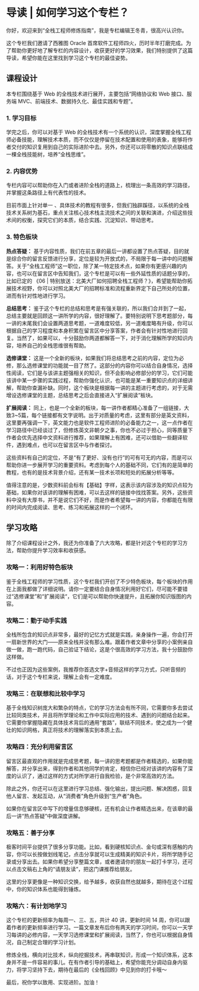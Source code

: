 # 导读 | 如何学习这个专栏？
你好，欢迎来到“全栈工程师修炼指南”，我是专栏编辑王冬青，很高兴认识你。

这个专栏我们邀请了西雅图 Oracle 首席软件工程师四火，历时半年打磨完成。为了帮助你更好地了解专栏的内容设计，收获更好的学习效果，我们特别提供了这篇导读，希望你能在这里找到学习这个专栏的最佳姿势。

## 课程设计

本专栏围绕基于 Web 的全栈技术进行展开，主要包括“网络协议和 Web 接口、服务端 MVC、前端技术、数据持久化、最佳实践和专题”。

### 1\. 学习目标

学完之后，你可以对基于 Web 的全栈技术有一个系统的认识，深度掌握全栈工程师必备技能，理解技术本质，而不仅仅是停留在技术配置和使用的表象，能够将作者交付的知识复用到自己的实际进阶中去。另外，你还可以将零散的知识点联结成一棵全栈技能树，培养“全栈思维”。

### 2\. 内容优势

专栏内容可以帮助你在入门或者进阶全栈的道路上，梳理出一条高效的学习路径，并掌握这条路径上有代表性的技术。

目前市面上针对单一 、具体技术的教程有很多，但我们独辟蹊径，以系统的全栈技术关系树为基石，重点关注核心技术栈主流技术之间的关联和演进，介绍这些技术间的权衡，探究它们的本质，结合实践、沉淀知识、带动思考。

### 3\. 特色板块

**热点答疑：** 基于内容性质，我们在前五章的最后一讲都设置了热点答疑，目的就是综合你的留言反馈进行分享，定位是较为开放式的，不局限于每一讲中的问题解答。关于“全栈工程师”这一职位，除了某一特定技术点，如果你有更感兴趣的内容，也可以在留言区中告知我们，这个专栏是可以有一些外延性质的话题分享的，比如已定的 《06 \| 特别放送：北美大厂如何招聘全栈工程师？》，希望能帮助你拓展技术视野，你可以对照北美大厂的招聘标准和流程重新界定下自己所处的位置，进而有针对性地进行学习。

**总结思考：** 鉴于这个专栏的总结和思考是有强关联的，所以我们合并到了一起，总结主要就是回顾这一讲所学的内容，很好理解了。要特别说明下思考题部分，每一讲的末尾我们会设置两道思考题，一道难度较低，另一道难度略有升级，你可以根据自己的学习程度和本身积累在留言区中分享答案，作者会有针对性地进行回复。当然了，如果可以，十分鼓励你两道都解答一下，对于消化理解所学的知识内容，培养自己的全栈思维很有帮助。

**选修课堂：** 这是一个全新的板块，如果我们将总结思考之前的内容，定位为必修，那么选修课堂的功能就一目了然了。这部分的内容你可以结合自身情况，选择性阅读，它们是与该讲主题强相关的知识，但不会影响必修部分的学习，它们可能该讲中某一步骤的实践过程，帮助你强化认识，也可能是某一重要知识点的详细讲解，帮助你查漏补缺。同时，这个板块是根据每一讲的主题进行考虑的，对于无需增设选修课堂的主题，总结思考之后会直接进入“扩展阅读”板块。

**扩展阅读：** 同上，也是一个全新的板块，每一讲作者都精心准备了一组链接，大致3~5篇，每个链接都有文字说明。出于对质量的考虑，这里有部分是英文资料，这里要再强调一下，英文能力也是软件工程师进阶的必备能力之一，这一点作者在学习路径中已经谈过了，但修炼英文非朝夕之事，你也不必过于担心，同等质量下作者会优先选择中文资料进行推荐，如果理解上有困难，还可以借助一些翻译软件，遇到难点，也可以在留言区中与作者探讨。

这些资料有自己的定位，不是“有了更好、没有也行”的可有可无的内容，而是可以帮助你进一步展开学习的重要资料。考虑到每个人的基础不同，它们有的是简单的教程，也有的是技术背景介绍，还有某一技术长项和短处的拓展分析等等。

值得注意的是，少数资料前会标有【基础】字样，这表示该内容涉及的知识点较为基础，如果你对该讲的理解有困难，可以去这样的链接中找找答案。另外，这些资料中没有大厚书，并不是说它们不好，而是作者希望每一讲的内容，你都能在有限的时间内完成阅读、思考、练习和拓展这样的一个闭环。

## 学习攻略

除了介绍课程设计之外，我还为你准备了六大攻略，都是针对这个专栏的学习方法，帮助你提升学习效率和收获感。

### 攻略一：利用好特色板块

鉴于全栈工程师的学习性质，这个专栏我们开创了不少特色板块，每个板块的作用在上面我都做了详细说明。请你一定要结合自身情况利用好它们，尽可能不要错过“选修课堂”和“扩展阅读“，它们是可以帮助你快速提升，且拓展你知识版图的内容。

### 攻略二：勤于动手实践

全栈所包含的知识点非常多，最好的记忆方式就是实践，亲身操作一遍，你会打开一扇新世界的大门——原来全栈并没有那么难。跟着作者文章中分享的小案例亲自做一做，跑一跑代码，自己验证下结论，这是个很高效的学习方法，我十分鼓励你这样做。

不过也正因为这些案例，我推荐你首选文字+音频这样的学习方式，只听音频的话，对于这个专栏来说，理解上会有一定难度。

### 攻略三：在联想和比较中学习

基于全栈知识树庞大和繁杂的特点，它的学习方法会有所不同，它需要你多去尝试比较同类技术，并且将所学理论和工作中实际应用的技术、遇到的问题结合起来。它需要你掌握隐藏在具体技术背后的通用“套路”，联结不同技术，使之成为一个健壮的知识网格，真正将技术的理解落实到本质上去。

### 攻略四：充分利用留言区

留言区最直观的作用就是完成思考题，每一讲的思考题都是作者精选的，如果你能解答，并分享出来，得到作者和其他同学的肯定，相信你已经对该讲的内容有了深度的认识了，通过这样的方式对所学进行自我检验，是个非常高效的方法。

除此之外，你还可以在这里进行学习总结、强化输出，提出问题、解决困惑，回复他人留言、发起互动，从“消费者”角色升级到“生产者”角色。

如果你在留言区中写下的增量信息够硬核，还有机会让作者精选出来，在该章的最后一讲“热点答疑”中做深度讲解。

### 攻略五：善于分享

极客时间平台提供了很多分享功能。比如，看到硬核知识点、金句或深有感触的内容，你可以长按做划线笔记，点击分享就可以生成精美的知识卡片，将所学随手记录或分享出去。如果你希望分享整篇文章，或者邀请你的朋友一起打卡学习，还可以点击文稿右上角的“请朋友读”，把这门课推荐给朋友。

这里的分享更像是一种知识交换，给予越多，收获自然也就越多，期待在这个过程中，你的知识体系也能得到锤炼。

### 攻略六：有计划地学习

这个专栏的更新频率为每周一、三、五，共计 40 讲，更新时间 14 周，你可以跟着作者的更新频率进行学习。一篇文章发布后你有两天的学习时间，你可以一天学习每讲的必修内容，一天学习选修课堂和扩展阅读，当然了，你也可以根据自身情况，自己制定合理的学习计划。

修炼全栈，横向对比技术，纵向挖掘技术，再串联知识，形成一个知识体系，这本身并不是一件容易的事儿。在有作者引导的基础上，希望你能充分调动自身内驱力，将学习坚持下去，期待在最后的《全栈回顾》中见到你的打卡哦～

最后，祝你学以致用、实现进阶。加油！